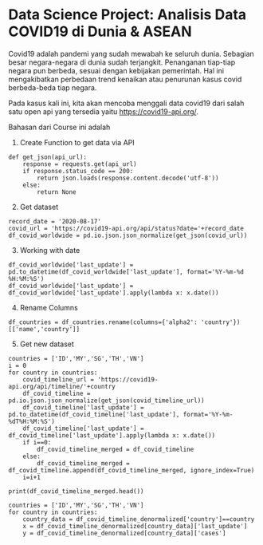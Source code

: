 # Data Science Project: Analisis Data COVID19 di Dunia & ASEAN

Covid19 adalah pandemi yang sudah mewabah ke seluruh dunia. Sebagian besar negara-negara di dunia sudah terjangkit. Penanganan tiap-tiap negara pun berbeda, sesuai dengan kebijakan pemerintah. Hal ini mengakibatkan perbedaan trend kenaikan atau penurunan kasus covid berbeda-beda tiap negara.

Pada kasus kali ini, kita akan mencoba menggali data covid19 dari salah satu open api yang tersedia yaitu https://covid19-api.org/.


Bahasan dari Course ini adalah

1. Create Function to get data via API
```
def get_json(api_url):
    response = requests.get(api_url)
    if response.status_code == 200:
        return json.loads(response.content.decode('utf-8'))
    else:
        return None
```

2. Get dataset 
```
record_date = '2020-08-17'
covid_url = 'https://covid19-api.org/api/status?date='+record_date
df_covid_worldwide = pd.io.json.json_normalize(get_json(covid_url))

```

3. Working with date
```
df_covid_worldwide['last_update'] = pd.to_datetime(df_covid_worldwide['last_update'], format='%Y-%m-%d %H:%M:%S')
df_covid_worldwide['last_update'] = df_covid_worldwide['last_update'].apply(lambda x: x.date())
```

4. Rename Columns
```
df_countries = df_countries.rename(columns={'alpha2': 'country'})[['name','country']]
```

5. Get new dataset
```
countries = ['ID','MY','SG','TH','VN']
i = 0
for country in countries:
    covid_timeline_url = 'https://covid19-api.org/api/timeline/'+country
    df_covid_timeline = pd.io.json.json_normalize(get_json(covid_timeline_url))
    df_covid_timeline['last_update'] = pd.to_datetime(df_covid_timeline['last_update'], format='%Y-%m-%dT%H:%M:%S')
    df_covid_timeline['last_update'] = df_covid_timeline['last_update'].apply(lambda x: x.date())
    if i==0:
        df_covid_timeline_merged = df_covid_timeline
    else:
        df_covid_timeline_merged = df_covid_timeline.append(df_covid_timeline_merged, ignore_index=True)
    i=i+1

print(df_covid_timeline_merged.head())
```

```
countries = ['ID','MY','SG','TH','VN']
for country in countries:
    country_data = df_covid_timeline_denormalized['country']==country
    x = df_covid_timeline_denormalized[country_data]['last_update']
    y = df_covid_timeline_denormalized[country_data]['cases']
```
